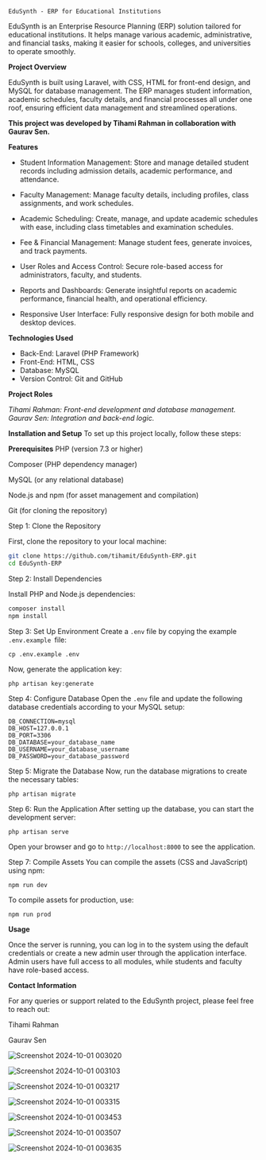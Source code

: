     EduSynth - ERP for Educational Institutions
EduSynth is an Enterprise Resource Planning (ERP) solution tailored for educational institutions. It helps manage various academic, administrative, and financial tasks, making it easier for schools, colleges, and universities to operate smoothly.

**Project Overview**

EduSynth is built using Laravel, with CSS, HTML for front-end design, and MySQL for database management. The ERP manages student information, academic schedules, faculty details, and financial processes all under one roof, ensuring efficient data management and streamlined operations.

**This project was developed by Tihami Rahman in collaboration with Gaurav Sen.**

**Features**
- Student Information Management: Store and manage detailed student records including admission details, academic performance, and attendance.

- Faculty Management: Manage faculty details, including profiles, class assignments, and work schedules.

- Academic Scheduling: Create, manage, and update academic schedules with ease, including class timetables and examination schedules.

- Fee & Financial Management: Manage student fees, generate invoices, and track payments.

- User Roles and Access Control: Secure role-based access for administrators, faculty, and students.

- Reports and Dashboards: Generate insightful reports on academic performance, financial health, and operational efficiency.

- Responsive User Interface: Fully responsive design for both mobile and desktop devices.


**Technologies Used**
- Back-End: Laravel (PHP Framework)
- Front-End: HTML, CSS
- Database: MySQL
- Version Control: Git and GitHub

**Project Roles**

*Tihami Rahman: Front-end development and database management.*
*Gaurav Sen: Integration and back-end logic.*

**Installation and Setup**
To set up this project locally, follow these steps:

**Prerequisites**
PHP (version 7.3 or higher)

Composer (PHP dependency manager)

MySQL (or any relational database)

Node.js and npm (for asset management and compilation)

Git (for cloning the repository)

Step 1: Clone the Repository

First, clone the repository to your local machine:
```bash
git clone https://github.com/tihamit/EduSynth-ERP.git
cd EduSynth-ERP
```

Step 2: Install Dependencies

Install PHP and Node.js dependencies:
```bash
composer install
npm install
```

Step 3: Set Up Environment
Create a `.env` file by copying the example `.env.example `file:

```
cp .env.example .env
```

Now, generate the application key:

```
php artisan key:generate
```

Step 4: Configure Database
Open the `.env` file and update the following database credentials according to your MySQL setup:

```
DB_CONNECTION=mysql
DB_HOST=127.0.0.1
DB_PORT=3306
DB_DATABASE=your_database_name
DB_USERNAME=your_database_username
DB_PASSWORD=your_database_password
```

Step 5: Migrate the Database
Now, run the database migrations to create the necessary tables:


```
php artisan migrate
```

Step 6: Run the Application
After setting up the database, you can start the development server:

```
php artisan serve
```

Open your browser and go to `http://localhost:8000` to see the application.

Step 7: Compile Assets
You can compile the assets (CSS and JavaScript) using npm:


```
npm run dev
```

To compile assets for production, use:

```    
npm run prod
```


**Usage**

Once the server is running, you can log in to the system using the default credentials or create a new admin user through the application interface. Admin users have full access to all modules, while students and faculty have role-based access.


**Contact Information**

For any queries or support related to the EduSynth project, please feel free to reach out:

Tihami Rahman

Gaurav Sen


![Screenshot 2024-10-01 003020](https://github.com/user-attachments/assets/1505caf4-4c87-404f-a98a-9bb66b28775c)

![Screenshot 2024-10-01 003103](https://github.com/user-attachments/assets/399be6b9-e4d5-4321-925d-a8d16941b6a4)

![Screenshot 2024-10-01 003217](https://github.com/user-attachments/assets/1cf2db30-e413-4694-8786-8bb73bfeb943)


![Screenshot 2024-10-01 003315](https://github.com/user-attachments/assets/cd4324aa-f5a2-4e7e-8aa5-6277506cf2d5)

![Screenshot 2024-10-01 003453](https://github.com/user-attachments/assets/805da9fd-656b-4013-bd5c-e183bbd1e7ac)

![Screenshot 2024-10-01 003507](https://github.com/user-attachments/assets/2506a168-a5d2-45d0-b5e0-37dec82e87c0)

![Screenshot 2024-10-01 003635](https://github.com/user-attachments/assets/9fbe4105-6d3f-4c8f-b3d0-259fe498afd6)





